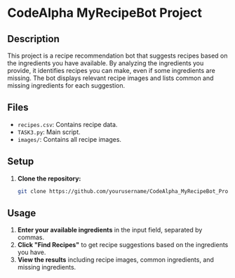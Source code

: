 # CodeAlpha MyRecipeBot Project

## Description
This project is a recipe recommendation bot that suggests recipes based on the ingredients you have available. By analyzing the ingredients you provide, it identifies recipes you can make, even if some ingredients are missing. The bot displays relevant recipe images and lists common and missing ingredients for each suggestion.

## Files
- `recipes.csv`: Contains recipe data.
- `TASK3.py`: Main script.
- `images/`: Contains all recipe images.

## Setup
1. **Clone the repository:**
   ```bash
   git clone https://github.com/yourusername/CodeAlpha_MyRecipeBot_Project.git
## Usage
1. **Enter your available ingredients** in the input field, separated by commas.
2. **Click "Find Recipes"** to get recipe suggestions based on the ingredients you have.
3. **View the results** including recipe images, common ingredients, and missing ingredients.
